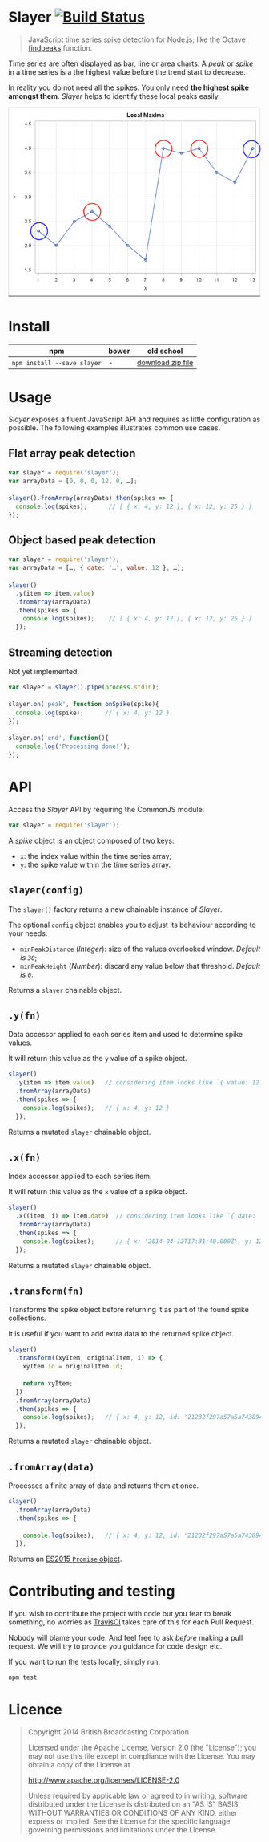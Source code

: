 # Slayer [![Build Status](https://secure.travis-ci.org/bbc/slayer.png?branch=master)](http://travis-ci.org/bbc/slayer.js)

> JavaScript time series spike detection for Node.js; like the Octave [findpeaks](http://www.mathworks.co.uk/help/signal/ref/findpeaks.html) function.

Time series are often displayed as bar, line or area charts.
A _peak_ or _spike_ in a time series is a the highest value before the trend start to decrease.

In reality you do not need all the spikes. You only need **the highest spike amongst them**.
_Slayer_ helps to identify these local peaks easily.

[![](chart.png?raw=1)](http://blogs.sas.com/content/iml/2013/08/28/finite-diff-estimate-maxi/)

# Install

<table>
  <thead>
    <tr>
      <th>npm</th>
      <th>bower</th>
      <th>old school</th>
    </tr>
  </thead>
  <tbody>
    <tr>
      <td><code>npm install --save slayer</code></td>
      <td>-</td>
      <td><a href="https://github.com/bbc/slayer/archive/master.zip">download zip file</a></td>
    </tr>
  </tbody>
</table>

# Usage

_Slayer_ exposes a fluent JavaScript API and requires as little configuration as possible.
The following examples illustrates common use cases.

## Flat array peak detection

```js
var slayer = require('slayer');
var arrayData = [0, 0, 0, 12, 0, …];

slayer().fromArray(arrayData).then(spikes => {
  console.log(spikes);      // [ { x: 4, y: 12 }, { x: 12, y: 25 } ]
});
```

## Object based peak detection

```js
var slayer = require('slayer');
var arrayData = […, { date: '…', value: 12 }, …];

slayer()
  .y(item => item.value)
  .fromArray(arrayData)
  .then(spikes => {
    console.log(spikes);    // [ { x: 4, y: 12 }, { x: 12, y: 25 } ]
  });
```

## Streaming detection

Not yet implemented.

```js
var slayer = slayer().pipe(process.stdin);

slayer.on('peak', function onSpike(spike){
  console.log(spike);      // { x: 4, y: 12 }
});

slayer.on('end', function(){
  console.log('Processing done!');
});
```


# API

Access the _Slayer_ API by requiring the CommonJS module:

```js
var slayer = require('slayer');
```

A _spike_ object is an object composed of two keys:

- `x`: the index value within the time series array;
- `y`: the spike value within the time series array.

## `slayer(config)`

The `slayer()` factory returns a new chainable instance of _Slayer_.

The optional `config` object enables you to adjust its behaviour according to your needs:

- `minPeakDistance` (_Integer_): size of the values overlooked window. _Default is `30`_;
- `minPeakHeight` (_Number_): discard any value below that threshold. _Default is `0`_.

Returns a `slayer` chainable object.

## `.y(fn)`

Data accessor applied to each series item and used to determine spike values.

It will return this value as the `y` value of a spike object.

```js
slayer()
  .y(item => item.value)   // considering item looks like `{ value: 12 }`
  .fromArray(arrayData)
  .then(spikes => {
    console.log(spikes);   // { x: 4, y: 12 }
  });
```

Returns a mutated `slayer` chainable object.

## `.x(fn)`

Index accessor applied to each series item.

It will return this value as the `x` value of a spike object.

```js
slayer()
  .x((item, i) => item.date)  // considering item looks like `{ date: '2014-04-12T17:31:40.000Z', value: 12 }`
  .fromArray(arrayData)
  .then(spikes => {
    console.log(spikes);      // { x: '2014-04-12T17:31:40.000Z', y: 12 }
  });
```

Returns a mutated `slayer` chainable object.

## `.transform(fn)`

Transforms the spike object before returning it as part of the found spike collections.

It is useful if you want to add extra data to the returned spike object.

```js
slayer()
  .transform((xyItem, originalItem, i) => {
    xyItem.id = originalItem.id;

    return xyItem;
  })
  .fromArray(arrayData)
  .then(spikes => {
    console.log(spikes);   // { x: 4, y: 12, id: '21232f297a57a5a743894a0e4a801fc3' }
  });
```

Returns a mutated `slayer` chainable object.

## `.fromArray(data)`

Processes a finite array of data and returns them at once.

```js
slayer()
  .fromArray(arrayData)
  .then(spikes => {

    console.log(spikes);   // { x: 4, y: 12, id: '21232f297a57a5a743894a0e4a801fc3' }
  });
```

Returns an [ES2015 `Promise` object](https://developer.mozilla.org/en-US/docs/Web/JavaScript/Reference/Global_Objects/Promise).

# Contributing and testing

If you wish to contribute the project with code but you fear to break something, no worries as [TravisCI](https://travis-ci.org/bbc/slayer)
takes care of this for each Pull Request.

Nobody will blame your code. And feel free to ask _before_ making a pull request.
We will try to provide you guidance for code design etc.

If you want to run the tests locally, simply run:

```bash
npm test
```

# Licence

> Copyright 2014 British Broadcasting Corporation
>
> Licensed under the Apache License, Version 2.0 (the "License"); you may not use this file except in compliance with the License. You may obtain a copy of the License at
>
> http://www.apache.org/licenses/LICENSE-2.0
>
> Unless required by applicable law or agreed to in writing, software distributed under the License is distributed on an "AS IS" BASIS, WITHOUT WARRANTIES OR CONDITIONS OF ANY KIND, either express or implied. See the License for the specific language governing permissions and limitations under the License.
